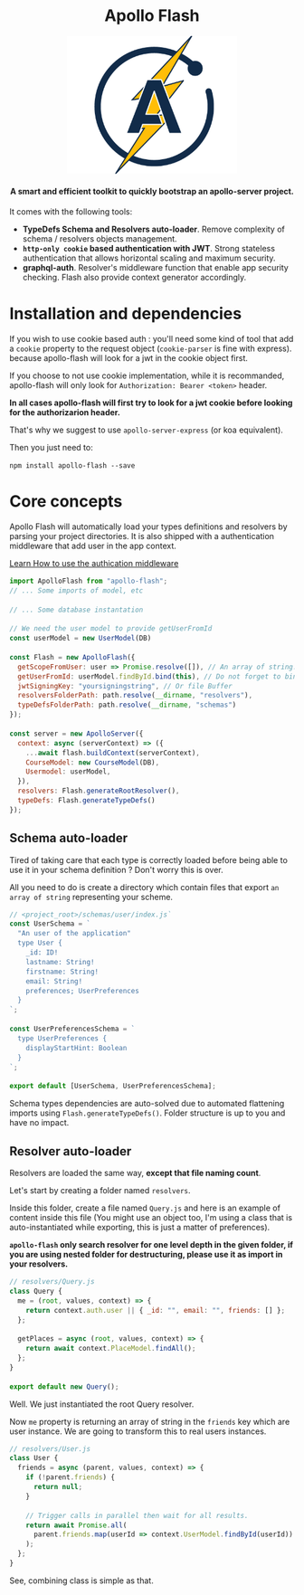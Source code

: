 <h1 align="center">
  Apollo Flash
</h1>
<p align="center">
    <img src="./docs/logo.png" alt="Logo Apollo Flash" width="300">
</p>
<h4 align="center">A smart and efficient toolkit to quickly bootstrap an apollo-server project.</h4>

It comes with the following tools:

- **TypeDefs Schema and Resolvers auto-loader**. Remove complexity of schema / resolvers objects management.
- **`http-only cookie` based authentication with JWT**. Strong stateless authentication that allows horizontal scaling and maximum security.
- **graphql-auth**. Resolver's middleware function that enable app security checking. Flash also provide context generator accordingly.

# Installation and dependencies

If you wish to use cookie based auth : you'll need some kind of tool that add a `cookie` property to the request object (`cookie-parser` is fine with express). because apollo-flash will look for a jwt in the cookie object first.

If you choose to not use cookie implementation, while it is recommanded, apollo-flash will only look for `Authorization: Bearer <token>` header.

**In all cases apollo-flash will first try to look for a jwt cookie before looking for the authorizarion header.**

That's why we suggest to use `apollo-server-express` (or koa equivalent).

Then you just need to:

`npm install apollo-flash --save`

# Core concepts

Apollo Flash will automatically load your types definitions and resolvers by parsing your project directories.
It is also shipped with a authentication middleware that add user in the app context.

[Learn How to use the authication middleware](./docs/authentication.md)

```js
import ApolloFlash from "apollo-flash";
// ... Some imports of model, etc

// ... Some database instantation

// We need the user model to provide getUserFromId
const userModel = new UserModel(DB)

const Flash = new ApolloFlash({
  getScopeFromUser: user => Promise.resolve([]), // An array of string.
  getUserFromId: userModel.findById.bind(this), // Do not forget to bind or wrap in order to maintain scope.
  jwtSigningKey: "yoursigningstring", // Or file Buffer
  resolversFolderPath: path.resolve(__dirname, "resolvers"),
  typeDefsFolderPath: path.resolve(__dirname, "schemas")
});

const server = new ApolloServer({
  context: async (serverContext) => ({
    ...await flash.buildContext(serverContext),
    CourseModel: new CourseModel(DB),
    Usermodel: userModel,
  }),
  resolvers: Flash.generateRootResolver(),
  typeDefs: Flash.generateTypeDefs()
});
```

## Schema auto-loader

Tired of taking care that each type is correctly loaded before being able to use it in your schema definition ? Don't worry this is over.

All you need to do is create a directory which contain files that export `an array of string` representing your scheme.

```js
// <project_root>/schemas/user/index.js`
const UserSchema = `
  "An user of the application"
  type User {
    _id: ID!
    lastname: String!
    firstname: String!
    email: String!
    preferences; UserPreferences
  }
`;

const UserPreferencesSchema = `
  type UserPreferences {
    displayStartHint: Boolean
  }
`;

export default [UserSchema, UserPreferencesSchema];
```

Schema types dependencies are auto-solved due to automated flattening imports using `Flash.generateTypeDefs()`.
Folder structure is up to you and have no impact.

## Resolver auto-loader

Resolvers are loaded the same way, **except that file naming count**.

Let's start by creating a folder named `resolvers`.

Inside this folder, create a file named `Query.js` and here is an example of content inside this file (You might use an object too, I'm using a class that is auto-instantiated while exporting, this is just a matter of preferences).

**`apollo-flash` only search resolver for one level depth in the given folder, if you are using nested folder for destructuring, please use it as import in your resolvers.**

```js
// resolvers/Query.js
class Query {
  me = (root, values, context) => {
    return context.auth.user || { _id: "", email: "", friends: [] };
  };

  getPlaces = async (root, values, context) => {
    return await context.PlaceModel.findAll();
  };
}

export default new Query();
```

Well. We just instantiated the root Query resolver.

Now `me` property is returning an array of string in the `friends` key which are user instance. We are going to transform this to real users instances.

```js
// resolvers/User.js
class User {
  friends = async (parent, values, context) => {
    if (!parent.friends) {
      return null;
    }

    // Trigger calls in parallel then wait for all results.
    return await Promise.all(
      parent.friends.map(userId => context.UserModel.findById(userId))
    );
  };
}
```

See, combining class is simple as that.
